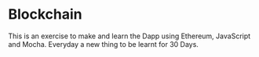 # Blockchain
This is an exercise to make and learn the Dapp using Ethereum, JavaScript and Mocha.
Everyday a new thing to be learnt for 30 Days.

